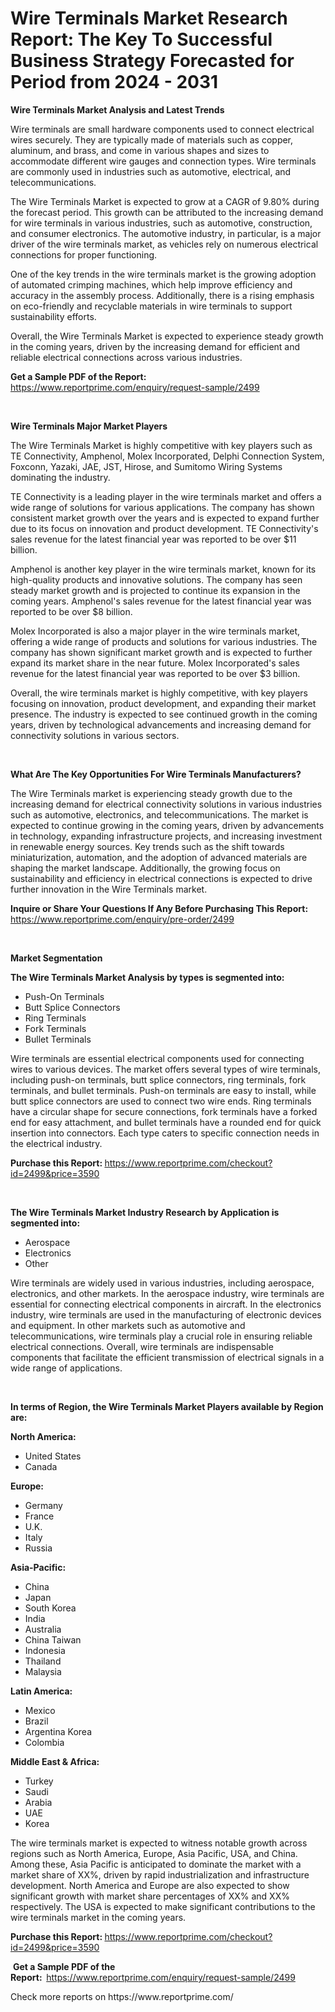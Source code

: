 <p><h1>Wire Terminals Market Research Report: The Key To Successful Business Strategy Forecasted for Period from 2024 - 2031</h1></p><p><strong>Wire Terminals Market Analysis and Latest Trends</strong></p>
<p><p>Wire terminals are small hardware components used to connect electrical wires securely. They are typically made of materials such as copper, aluminum, and brass, and come in various shapes and sizes to accommodate different wire gauges and connection types. Wire terminals are commonly used in industries such as automotive, electrical, and telecommunications.</p><p>The Wire Terminals Market is expected to grow at a CAGR of 9.80% during the forecast period. This growth can be attributed to the increasing demand for wire terminals in various industries, such as automotive, construction, and consumer electronics. The automotive industry, in particular, is a major driver of the wire terminals market, as vehicles rely on numerous electrical connections for proper functioning.</p><p>One of the key trends in the wire terminals market is the growing adoption of automated crimping machines, which help improve efficiency and accuracy in the assembly process. Additionally, there is a rising emphasis on eco-friendly and recyclable materials in wire terminals to support sustainability efforts.</p><p>Overall, the Wire Terminals Market is expected to experience steady growth in the coming years, driven by the increasing demand for efficient and reliable electrical connections across various industries.</p></p>
<p><strong>Get a Sample PDF of the Report:&nbsp;</strong> <a href="https://www.reportprime.com/enquiry/request-sample/2499">https://www.reportprime.com/enquiry/request-sample/2499</a></p>
<p>&nbsp;</p>
<p><strong>Wire Terminals Major Market Players</strong></p>
<p><p>The Wire Terminals Market is highly competitive with key players such as TE Connectivity, Amphenol, Molex Incorporated, Delphi Connection System, Foxconn, Yazaki, JAE, JST, Hirose, and Sumitomo Wiring Systems dominating the industry. </p><p>TE Connectivity is a leading player in the wire terminals market and offers a wide range of solutions for various applications. The company has shown consistent market growth over the years and is expected to expand further due to its focus on innovation and product development. TE Connectivity's sales revenue for the latest financial year was reported to be over $11 billion.</p><p>Amphenol is another key player in the wire terminals market, known for its high-quality products and innovative solutions. The company has seen steady market growth and is projected to continue its expansion in the coming years. Amphenol's sales revenue for the latest financial year was reported to be over $8 billion.</p><p>Molex Incorporated is also a major player in the wire terminals market, offering a wide range of products and solutions for various industries. The company has shown significant market growth and is expected to further expand its market share in the near future. Molex Incorporated's sales revenue for the latest financial year was reported to be over $3 billion.</p><p>Overall, the wire terminals market is highly competitive, with key players focusing on innovation, product development, and expanding their market presence. The industry is expected to see continued growth in the coming years, driven by technological advancements and increasing demand for connectivity solutions in various sectors.</p></p>
<p>&nbsp;</p>
<p><strong>What Are The Key Opportunities For Wire Terminals Manufacturers?</strong></p>
<p><p>The Wire Terminals market is experiencing steady growth due to the increasing demand for electrical connectivity solutions in various industries such as automotive, electronics, and telecommunications. The market is expected to continue growing in the coming years, driven by advancements in technology, expanding infrastructure projects, and increasing investment in renewable energy sources. Key trends such as the shift towards miniaturization, automation, and the adoption of advanced materials are shaping the market landscape. Additionally, the growing focus on sustainability and efficiency in electrical connections is expected to drive further innovation in the Wire Terminals market.</p></p>
<p><strong>Inquire or Share Your Questions If Any Before Purchasing This Report:</strong> <a href="https://www.reportprime.com/enquiry/pre-order/2499">https://www.reportprime.com/enquiry/pre-order/2499</a></p>
<p>&nbsp;</p>
<p><strong>Market Segmentation</strong></p>
<p><strong>The Wire Terminals Market Analysis by types is segmented into:</strong></p>
<p><ul><li>Push-On Terminals</li><li>Butt Splice Connectors</li><li>Ring Terminals</li><li>Fork Terminals</li><li>Bullet Terminals</li></ul></p>
<p><p>Wire terminals are essential electrical components used for connecting wires to various devices. The market offers several types of wire terminals, including push-on terminals, butt splice connectors, ring terminals, fork terminals, and bullet terminals. Push-on terminals are easy to install, while butt splice connectors are used to connect two wire ends. Ring terminals have a circular shape for secure connections, fork terminals have a forked end for easy attachment, and bullet terminals have a rounded end for quick insertion into connectors. Each type caters to specific connection needs in the electrical industry.</p></p>
<p><strong>Purchase this Report:&nbsp;</strong><a href="https://www.reportprime.com/checkout?id=2499&price=3590">https://www.reportprime.com/checkout?id=2499&price=3590</a></p>
<p>&nbsp;</p>
<p><strong>The Wire Terminals Market Industry Research by Application is segmented into:</strong></p>
<p><ul><li>Aerospace</li><li>Electronics</li><li>Other</li></ul></p>
<p><p>Wire terminals are widely used in various industries, including aerospace, electronics, and other markets. In the aerospace industry, wire terminals are essential for connecting electrical components in aircraft. In the electronics industry, wire terminals are used in the manufacturing of electronic devices and equipment. In other markets such as automotive and telecommunications, wire terminals play a crucial role in ensuring reliable electrical connections. Overall, wire terminals are indispensable components that facilitate the efficient transmission of electrical signals in a wide range of applications.</p></p>
<p>&nbsp;</p>
<p><strong>In terms of Region, the Wire Terminals Market Players available by Region are:</strong></p>
<p>
    <p> <strong> North America: </strong>
        <ul>
            <li>United States</li>
            <li>Canada</li>
        </ul>
        </p> 
    <p> <strong> Europe: </strong>
        <ul>
            <li>Germany</li>
            <li>France</li>
            <li>U.K.</li>
            <li>Italy</li>
            <li>Russia</li>
        </ul>
        </p> 
    <p> <strong> Asia-Pacific: </strong>
        <ul>
            <li>China</li>
            <li>Japan</li>
            <li>South Korea</li>
            <li>India</li>
            <li>Australia</li>
            <li>China Taiwan</li>
            <li>Indonesia</li>
            <li>Thailand</li>
            <li>Malaysia</li>
        </ul>
        </p> 
    <p> <strong> Latin America: </strong>
        <ul>
            <li>Mexico</li>
            <li>Brazil</li>
            <li>Argentina Korea</li>
            <li>Colombia</li>
        </ul>
        </p> 
    <p> <strong> Middle East & Africa: </strong>
        <ul>
            <li>Turkey</li>
            <li>Saudi</li>
            <li>Arabia</li>
            <li>UAE</li>
            <li>Korea</li>
        </ul>
    </p>
    </p>
<p><p>The wire terminals market is expected to witness notable growth across regions such as North America, Europe, Asia Pacific, USA, and China. Among these, Asia Pacific is anticipated to dominate the market with a market share of XX%, driven by rapid industrialization and infrastructure development. North America and Europe are also expected to show significant growth with market share percentages of XX% and XX% respectively. The USA is expected to make significant contributions to the wire terminals market in the coming years.</p></p>
<p><strong>Purchase this Report: </strong><a href="https://www.reportprime.com/checkout?id=2499&price=3590">https://www.reportprime.com/checkout?id=2499&price=3590</a></p>
<p>&nbsp;<strong>Get a Sample PDF of the Report:&nbsp;&nbsp;</strong><a href="https://www.reportprime.com/enquiry/request-sample/2499">https://www.reportprime.com/enquiry/request-sample/2499</a></p>
<p><strong></strong></p>
<p>Check more reports on https://www.reportprime.com/</p>